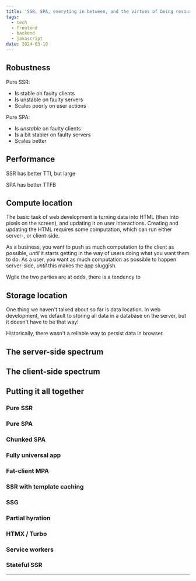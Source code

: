 ```yaml
---
title: 'SSR, SPA, everyting in between, and the virtues of being resourceful'
tags:
  - tech
  - frontend
  - backend
  - javascript
date: 2024-03-10
---
```


## Robustness

Pure SSR:

- Is stable on faulty clients
- Is unstable on faulty servers
- Scales poorly on user actions

Pure SPA:

- Is _unstable_ on faulty clients
- Is a bit stabler on faulty servers
- Scales better

## Performance

SSR has better TTI, but large

SPA has better TTFB

## Compute location

The basic task of web development is turning data into HTML (then into pixels on the screen), and updating it on user interactions. Creating and updating the HTML requires some computation, which can run either server-, or client-side.

As a business, you want to push as much computation to the client as possible, _until_ it starts getting in the way of users doing what you want them to do. As a user, you want as much computation as possible to happen server-side, _until_ this makes the app sluggish.

Wgile the two parties are at odds, there is a tendency to 

## Storage location

One thing we haven't talked about so far is data location. In web development, we default to storing all data in a database on the server, but it doesn't have to be that way! 

Historically, there wasn't a reliable way to persist data in browser.

## The server-side spectrum

## The client-side spectrum

## Putting it all together

### Pure SSR

### Pure SPA

### Chunked SPA

### Fully universal app

### Fat-client MPA

### SSR with template caching

### SSG

### Partial hyration

### HTMX / Turbo

### Service workers

### Stateful SSR

---


